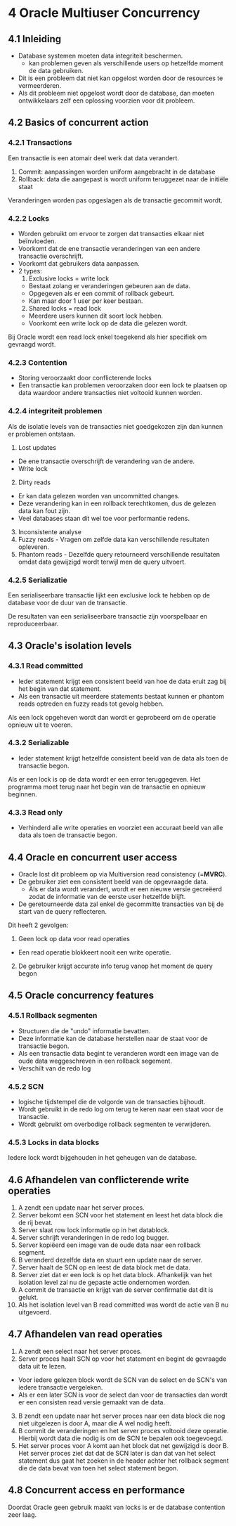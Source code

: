 # 4 Oracle Multiuser Concurrency
## 4.1 Inleiding
- Database systemen moeten data integriteit beschermen.
  - kan problemen geven als verschillende users op hetzelfde moment de data gebruiken.
- Dit is een probleem dat niet kan opgelost worden door de resources te vermeerderen.
- Als dit probleem niet opgelost wordt door de database, dan moeten ontwikkelaars zelf een oplossing voorzien voor dit probleem.

## 4.2 Basics of concurrent action
### 4.2.1 Transactions
Een transactie is een atomair deel werk dat data verandert.

1. Commit: aanpassingen worden uniform aangebracht in de database
2. Rollback: data die aangepast is wordt uniform teruggezet naar de initiële staat

Veranderingen worden pas opgeslagen als de transactie gecommit wordt.

### 4.2.2 Locks
- Worden gebruikt om ervoor te zorgen dat transacties elkaar niet beïnvloeden.
- Voorkomt dat de ene transactie veranderingen van een andere transactie overschrijft.
- Voorkomt dat gebruikers data aanpassen.
- 2 types:
  1. Exclusive locks = write lock
    - Bestaat zolang er veranderingen gebeuren aan de data.
    - Opgegeven als er een commit of rollback gebeurt.
    - Kan maar door 1 user per keer bestaan.
  2. Shared locks = read lock
    - Meerdere users kunnen dit soort lock hebben.
    - Voorkomt een write lock op de data die gelezen wordt.

Bij Oracle wordt een read lock enkel toegekend als hier specifiek om gevraagd wordt.

### 4.2.3 Contention
- Storing veroorzaakt door conflicterende locks
- Een transactie kan problemen veroorzaken door een lock te plaatsen op data waardoor andere transacties niet voltooid kunnen worden.

### 4.2.4 integriteit problemen
Als de isolatie levels van de transacties niet goedgekozen zijn dan kunnen er problemen ontstaan.
1. Lost updates
  - De ene transactie overschrijft de verandering van de andere.
  - Write lock
2. Dirty reads
  - Er kan data gelezen worden van uncommitted changes.
  - Deze verandering kan in een rollback terechtkomen, dus de gelezen data kan fout zijn.
  - Veel databases staan dit wel toe voor performantie redens.
3. Inconsistente analyse
  1. Fuzzy reads
    - Vragen om zelfde data kan verschillende resultaten opleveren.
  2. Phantom reads
    - Dezelfde query retourneerd verschillende resultaten omdat data gewijzigd wordt terwijl men de query uitvoert.

### 4.2.5 Serializatie
Een serialiseerbare transactie lijkt een exclusive lock te hebben op de database voor de duur van de transactie.

De resultaten van een serialiseerbare transactie zijn voorspelbaar en reproduceerbaar.

<div class="page-break"></div>

## 4.3 Oracle's isolation levels
### 4.3.1 Read committed
- Ieder statement krijgt een consistent beeld van hoe de data eruit zag bij het begin van dat statement.
- Als een transactie uit meerdere statements bestaat kunnen er phantom reads optreden en fuzzy reads tot gevolg hebben.

Als een lock opgeheven wordt dan wordt er geprobeerd om de operatie opnieuw uit te voeren.

### 4.3.2 Serializable
- Ieder statement krijgt hetzelfde consistent beeld van de data als toen de transactie begon.

Als er een lock is op de data wordt er een error teruggegeven.
Het programma moet terug naar het begin van de transactie en opnieuw beginnen.

### 4.3.3 Read only
- Verhinderd alle write operaties en voorziet een accuraat beeld van alle data als toen de transactie begon.


<div class="page-break"></div>

## 4.4 Oracle en concurrent user access
- Oracle lost dit probleem op via Multiversion read consistency (=**MVRC**).
- De gebruiker ziet een consistent beeld van de opgevraagde data.
  - Als er data wordt verandert, wordt er een nieuwe versie gecreëerd zodat de informatie van de eerste user hetzelfde blijft.
- De geretourneerde data zal enkel de gecommitte transacties van bij de start van de query reflecteren.

Dit heeft 2 gevolgen:
1. Geen lock op data voor read operaties
  - Een read operatie blokkeert nooit een write operatie.
2. De gebruiker krijgt accurate info terug vanop het moment de query begon

## 4.5 Oracle concurrency features
### 4.5.1 Rollback segmenten
- Structuren die de "undo" informatie bevatten.
- Deze informatie kan de database herstellen naar de staat voor de transactie begon.
- Als een transactie data begint te veranderen wordt een image van de oude data weggeschreven in een rollback segement.
- Verschilt van de redo log

<div class="page-break"></div>

### 4.5.2 SCN
- logische tijdstempel die de volgorde van de transacties bijhoudt.
- Wordt gebruikt in de redo log om terug te keren naar een staat voor de transactie.
- Wordt gebruikt om overbodige rollback segmenten te verwijderen.

### 4.5.3 Locks in data blocks
Iedere lock wordt bijgehouden in het geheugen van de database.

## 4.6 Afhandelen van conflicterende write operaties

1. A zendt een update naar het server proces.
2. Server bekomt een SCN voor het statement en leest het data block die de rij bevat.
3. Server slaat row lock informatie op in het datablock.
4. Server schrijft veranderingen in de redo log bugger.
5. Server kopiëerd een image van de oude data naar een rollback segment.
6. B veranderd dezelfde data en stuurt een update naar de server.
7. Server haalt de SCN op en leest de data block met de data.
8. Server ziet dat er een lock is op het data block. Afhankelijk van het isolation level zal nu de gepaste actie ondernomen worden.
9. A commit de transactie en krijgt van de server confirmatie dat dit is gelukt.
10. Als het isolation level van B read committed was wordt de actie van B nu uitgevoerd.

## 4.7 Afhandelen van read operaties
1. A zendt een select naar het server proces.
2. Server proces haalt SCN op voor het statement en begint de gevraagde data uit te lezen.
  - Voor iedere gelezen block wordt de SCN van de select en de SCN's van iedere transactie vergeleken.
  - Als er een later SCN is voor de select dan voor de transacties dan wordt er een consisten read versie gemaakt van de data.
3. B zendt een update naar het server proces naar een data block die nog niet uitgelezen is door A, maar die A wel nodig heeft.
4. B commit de veranderingen en het server proces voltooid deze operatie. Hierbij wordt data die nodig is om de SCN te bepalen ook toegevoegd.
5. Het server proces voor A komt aan het block dat net gewijzigd is door B. Het server proces ziet dat dat de SCN later is dan dat van het select statement dus gaat het zoeken in de header achter het rollback segment die de data bevat van toen het select statement begon.

## 4.8 Concurrent access en performance
Doordat Oracle geen gebruik maakt van locks is er de database contention zeer laag.
